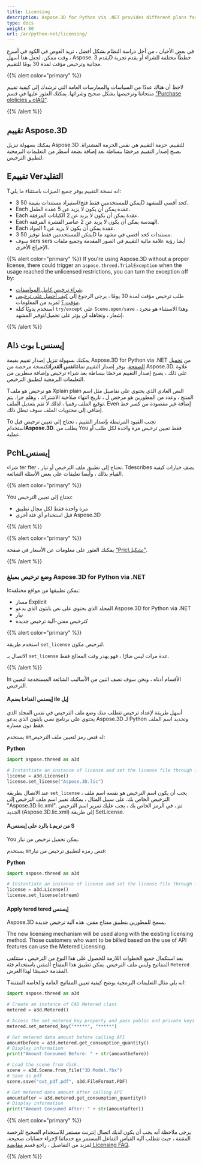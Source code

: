 ```yaml
---
title: Licensing
description: Aspose.3D for Python via .NET provides different plans for purchase or offers a Free Trial and a 30-day Temporary License for evaluation using Licensing and Subscription policies
type: docs
weight: 80
url: /ar/python-net/licensing/
---
```

في بعض الأحيان ، من أجل دراسة النظام بشكل أفضل ، تريد الغوص في الكود في أسرع وقت ممكن. لجعل هذا أسهل ، Aspose. يقدم 3D خططًا مختلفة للشراء أو يقدم تجربة مجانية وترخيص مؤقت لمدة 30 يومًا للتقييم.

{{% alert color="primary" %}}

لاحظ أن هناك عددًا من السياسات والممارسات العامة التي ترشدك إلى كيفية تقييم منتجاتنا وترخيصها بشكل صحيح وشرائها. يمكنك العثور عليها في قسم ["Purchase ololicies و olAQ"](https://purchase.aspose.com/policies).

{{% /alert %}}

##  **تقييم Aspose.3D**
يمكنك بسهولة تنزيل Aspose.3D للتقييم. حزمة التقييم هي نفس الحزمة المشتراة. يصبح إصدار التقييم مرخصًا ببساطة بعد إضافة بضعة أسطر من التعليمات البرمجية لتطبيق الترخيص.

##  **Eتقييم Verالتقليد**
Tانه نسخة التقييم يوفر جميع الميزات باستثناء ما يلي:

- يمكن للمستخدمين فقط فتح/استيراد مستندات بقيمة 50 3D كحد أقصى للمشهد.
- Each عقدة يمكن أن يكون لا يزيد عن 5 عقدة الطفل.
- Each عقدة يمكن أن يكون لا يزيد عن 2 الكيانات المرفقة.
- Each الهندسة يمكن أن يكون لا يزيد عن 2 عناصر القشرة المرفقة.
- Each عقدة يمكن أن يكون لا يزيد عن 1 المواد.
- يمكن للمستخدمين فقط توفير 50 3D مستندات كحد أقصى في مشهد ما.
- سوف sers sers أيضا رؤية علامة مائية التقييم في الصور المقدمة وجميع ملفات الإخراج الأخرى.

{{% alert color="primary" %}} 
If you're using Aspose.3D without a proper license, there could trigger an `aspose.threed.TrialException` when the usage reached the unlicensed restrictions, you can turn the exception off by:

* [شراء ترخيص كامل المواصفات](https://purchase.aspose.com/buy).
* طلب ترخيص مؤقت لمدة 30 يومًا ، يرجى الرجوع إلى [كيف أحصل على ترخيص مؤقت ؟](https://purchase.aspose.com/temporary-license) لمزيد من المعلومات.
* استخدم يدويًا كتلة `try/except` على `Scene.open/save` ، وهذا الاستثناء هو مجرد إشعار ، وتجاهله لن يؤثر على تحميل/توفير المشهد.

{{% /alert %}} 


##  **Aبوت ذا Lإيسنس**
يمكنك بسهولة تنزيل إصدار تقييم بقيمة Aspose.3D for Python via .NET من [تحميل الصفحة](https://pypi.org/project/aspose.3d/). يوفر إصدار التقييم تمامًا**نفس القدرات**كنسخة مرخصة من Aspose.3D. علاوة على ذلك ، يصبح إصدار التقييم مرخصًا ببساطة بعد شراء ترخيص وإضافة سطرين من التعليمات البرمجية لتطبيق الترخيص.

Tهو ترخيص هو ملف Xplain plain النص العادي الذي يحتوي على تفاصيل مثل اسم المنتج ، وعدد من المطورين هو مرخص ل ، تاريخ انتهاء صلاحية الاشتراك ، وهلم جرا. يتم توقيع الملف رقميا ، لذلك لا تقم بتعديل الملف. Even إضافة غير مقصودة من كسر خط إضافي إلى محتويات الملف سوف تبطل ذلك.

To تجنب القيود المرتبطة بإصدار التقييم ، تحتاج إلى تعيين ترخيص قبل استخدام**Aspose.3D**. يطلب من You فقط تعيين ترخيص مرة واحدة لكل طلب أو عملية.

## PchLإيسنس

شراء ter fter ، تحتاج إلى تطبيق ملف الترخيص أو تيار. Tdescribes يصف خيارات كيفية القيام بذلك ، وأيضا تعليقات على بعض الأسئلة الشائعة.

{{% alert color="primary" %}}

You تحتاج إلى تعيين الترخيص:
* مرة واحدة فقط لكل مجال تطبيق
* قبل استخدام أي فئة أخرى Aspose.3D

{{% /alert %}}

{{% alert color="primary" %}}

يمكنك العثور على معلومات عن الأسعار في صفحة [“PricIتشكيل”](https://purchase.aspose.com/pricing/3d/family).

{{% /alert %}}

###  **وضع ترخيص بمبلغ Aspose.3D for Python via .NET**

Icيمكن تطبيقها من مواقع مختلفة:

* مسار Explicit
* المجلد الذي يحتوي على نص بايثون الذي يدعو Aspose.3D for Python via .NET
* تيار
* كترخيص مقنن-آلية ترخيص جديدة

{{% alert color="primary" %}}

استخدم طريقة `set_license` لترخيص مكون.

الاتصال بـ `set_license` عدة مرات ليس ضارًا ، فهو يهدر وقت المعالج فقط.

{{% /alert %}}

In الأقسام أدناه ، ونحن سوف تصف اثنين من الأساليب الشائعة المستخدمة لتعيين الترخيص.

####  **Aبضم Lإيسنس الغناء ile إيل**
أسهل طريقة لإعداد ترخيص تتطلب منك وضع ملف الترخيص في نفس المجلد الذي يحتوي على برنامج نصي بايثون الذي يدعو Aspose.3D لـ Python وتحديد اسم الملف فقط دون مساره.

يستخدم snله قنص رمز لتعيين ملف الترخيص:

**Python**

```py
import aspose.threed as a3d

# Instantiate an instance of license and set the license file through its path
license = a3d.License()
license.set_license("Aspose.3D.lic")
```

عند الاتصال بطريقة `set_license` ، يجب أن يكون اسم الترخيص هو نفسه اسم ملف الترخيص الخاص بك. على سبيل المثال ، يمكنك تغيير اسم ملف الترخيص إلى "Aspose.3D.lic.xml". ثم ، في الرمز الخاص بك ، يجب عليك تمرير اسم الترخيص الجديد (Aspose.3D.lic.xml) إلى طريقة SetLicense.

####  **Aبالرد على إيسنس Lمن تريم S**
You يمكن تحميل ترخيص من تيار.

يستخدم snقنص رمزه لتطبيق ترخيص من تيار:

**Python**

```py
import aspose.threed as a3d

# Instantiate an instance of license and set the license file through its path
license = a3d.License()
license.set_license(stream)
```

#### Apply tered tered إيسنس

Aspose.3D يسمح للمطورين بتطبيق مفتاح مقنن. هذه آلية ترخيص جديدة.

The new licensing mechanism will be used along with the existing licensing method. Those customers who want to be billed based on the use of API features can use the Metered Licensing.

بعد استكمال جميع الخطوات اللازمة للحصول على هذا النوع من الترخيص ، ستتلقى المفاتيح وليس ملف الترخيص. يمكن تطبيق هذا المفتاح المقنن باستخدام فئة `Metered` المقدمة خصيصًا لهذا الغرض.

Tانه يلي مثال التعليمات البرمجية يوضح كيفية تعيين المفاتيح العامة والخاصة المقننة:

```py
import aspose.threed as a3d

# Create an instance of CAD Metered class
metered = a3d.Metered()

# Access the set_metered_key property and pass public and private keys as parameters
metered.set_metered_key("*****", "*****")

# Get metered data amount before calling API
amountbefore = a3d.metered.get_consumption_quantity()
# Display information
print("Amount Consumed Before: " + str(amountbefore))

# Load the scene from disk.
scene = a3d.Scene.from_file("3D Model.fbx")
# Save as pdf
scene.save("out_pdf.pdf", a3d.FileFormat.PDF)

# Get metered data amount After calling API
amountafter = a3d.metered.get_consumption_quantity()
# Display information
print("Amount Consumed After: " + str(amountafter))
```

{{% alert color="primary" %}}

يرجى ملاحظة أنه يجب أن يكون لديك اتصال إنترنت مستقر للاستخدام الصحيح للرخصة المقننة ، حيث تتطلب آلية القياس التفاعل المستمر مع خدماتنا لإجراء حسابات صحيحة. لمزيد من التفاصيل ، راجع قسم [مقايضة Licensing FAQ](https://purchase.aspose.com/faqs/licensing/metered).

{{% /alert %}}



